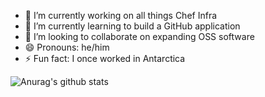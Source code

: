 
- 🔭 I’m currently working on all things Chef Infra
- 🌱 I’m currently learning to build a GitHub application
- 👯 I’m looking to collaborate on expanding OSS software
- 😄 Pronouns: he/him
- ⚡ Fun fact: I once worked in Antarctica

![Anurag's github stats](https://github-readme-stats.vercel.app/api?username=tas50&show_icons=true&theme=gruvbox)
